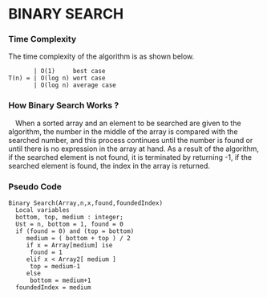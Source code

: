# BINARY SEARCH

### Time Complexity

The time complexity of the algorithm is as shown below.

           | O(1)     best case
    T(n) = | O(log n) wort case
           | O(log n) average case

### How Binary Search Works ?

&emsp;When a sorted array and an element to be searched are given to the algorithm, the number in the middle of the array is compared with the searched number, and this process continues until the number is found or until there is no expression in the array at hand. As a result of the algorithm, if the searched element is not found, it is terminated by returning -1, if the searched element is found, the index in the array is returned.

### Pseudo Code

    Binary Search(Array,n,x,found,foundedIndex)
      Local variables
      bottom, top, medium : integer;
      Ust = n, bottom = 1, found = 0
      if (found = 0) and (top = bottom)
         medium = ( bottom + top ) / 2 
         if x = Array[medium] ise
          found = 1
         elif x < Array2[ medium ]
          top = medium-1
         else
          bottom = medium+1
      foundedIndex = medium
